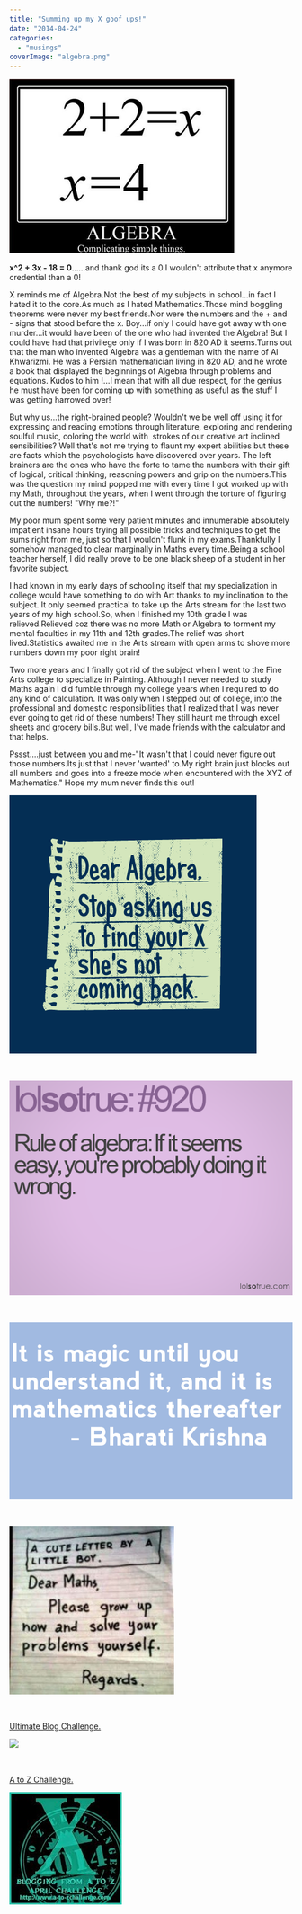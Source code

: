 ```yaml
---
title: "Summing up my X goof ups!"
date: "2014-04-24"
categories: 
  - "musings"
coverImage: "algebra.png"
---
```


[![](images/algebra.png)](http://ifsbutsandsetcs.com/wp-content/uploads/2014/04/algebra.png)

**x^2 + 3x - 18 = 0**......and thank god its a 0.I wouldn't attribute that x anymore credential than a 0!

X reminds me of Algebra.Not the best of my subjects in school...in fact I hated it to the core.As much as I hated Mathematics.Those mind boggling theorems were never my best friends.Nor were the numbers and the + and - signs that stood before the x. Boy...if only I could have got away with one murder...it would have been of the one who had invented the Algebra! But I could have had that privilege only if I was born in 820 AD it seems.Turns out that the man who invented Algebra was a gentleman with the name of Al Khwarizmi. He was a Persian mathematician living in 820 AD, and he wrote a book that displayed the beginnings of Algebra through problems and equations. Kudos to him !...I mean that with all due respect, for the genius he must have been for coming up with something as useful as the stuff I was getting harrowed over!

But why us...the right-brained people? Wouldn't we be well off using it for expressing and reading emotions through literature, exploring and rendering soulful music, coloring the world with  strokes of our creative art inclined sensibilities? Well that's not me trying to flaunt my expert abilities but these are facts which the psychologists have discovered over years. The left brainers are the ones who have the forte to tame the numbers with their gift of logical, critical thinking, reasoning powers and grip on the numbers.This was the question my mind popped me with every time I got worked up with my Math, throughout the years, when I went through the torture of figuring out the numbers! "Why me?!"

My poor mum spent some very patient minutes and innumerable absolutely impatient insane hours trying all possible tricks and techniques to get the sums right from me, just so that I wouldn't flunk in my exams.Thankfully I somehow managed to clear marginally in Maths every time.Being a school teacher herself, I did really prove to be one black sheep of a student in her favorite subject.

I had known in my early days of schooling itself that my specialization in college would have something to do with Art thanks to my inclination to the subject. It only seemed practical to take up the Arts stream for the last two years of my high school.So, when I finished my 10th grade I was relieved.Relieved coz there was no more Math or Algebra to torment my mental faculties in my 11th and 12th grades.The relief was short lived.Statistics awaited me in the Arts stream with open arms to shove more numbers down my poor right brain!

Two more years and I finally got rid of the subject when I went to the Fine Arts college to specialize in Painting. Although I never needed to study Maths again I did fumble through my college years when I required to do any kind of calculation. It was only when I stepped out of college, into the professional and domestic responsibilities that I realized that I was never ever going to get rid of these numbers! They still haunt me through excel sheets and grocery bills.But well, I've made friends with the calculator and that helps.

Pssst....just between you and me-"It wasn't that I could never figure out those numbers.Its just that I never 'wanted' to.My right brain just blocks out all numbers and goes into a freeze mode when encountered with the XYZ of Mathematics." Hope my mum never finds this out!

[![](images/1074_dalgebra_art_navy_1.png)](http://ifsbutsandsetcs.com/wp-content/uploads/2014/04/1074_dalgebra_art_navy_1.png)

 

[![](images/920.png)](http://ifsbutsandsetcs.com/wp-content/uploads/2014/04/920.png)

 

[![](images/krishna.png)](http://ifsbutsandsetcs.com/wp-content/uploads/2014/04/krishna.png)

 

[![](images/dear-maths1-293x300.jpg)](http://ifsbutsandsetcs.com/wp-content/uploads/2014/04/dear-maths1-293x300.jpg)

 

[Ultimate Blog Challenge.](http://ultimateblogchallenge.com/)

[![](images/UBC-bannerbox2005.png)](http://ifsbutsandsetcs.com/wp-content/uploads/2014/04/UBC-bannerbox2005.png)

 

[A to Z Challenge.](http://www.a-to-zchallenge.com/)

[![](images/X.jpg)](http://ifsbutsandsetcs.com/wp-content/uploads/2014/04/X.jpg)
